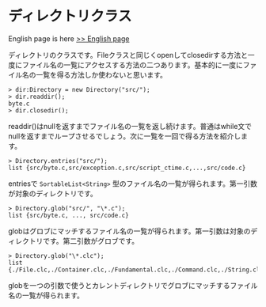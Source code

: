 # ディレクトリクラス

English page is here [>> English page](directory-en)

ディレクトリのクラスです。Fileクラスと同じくopenしてclosedirする方法と一度にファイル名の一覧にアクセスする方法の二つあります。基本的に一度にファイル名の一覧を得る方法しか使わないと思います。

    > dir:Directory = new Directory("src/");
    > dir.readdir();
    byte.c
    > dir.closedir();

readdir()はnullを返すまでファイル名の一覧を返し続けます。普通はwhile文でnullを返すまでループさせるでしょう。次に一覧を一回で得る方法を紹介します。

    > Directory.entries("src/");
    list {src/byte.c,src/exception.c,src/script_ctime.c,...,src/code.c}

entriesで `SortableList<String>` 型のファイル名の一覧が得られます。第一引数が対象のディレクトリです。

    > Directory.glob("src/", "\*.c");
    list {src/byte.c, ..., src/code.c}

globはグロブにマッチするファイル名の一覧が得られます。第一引数は対象のディレクトリです。第二引数がグロブです。

    > Directory.glob("\*.clc");
    list {./File.clc,./Container.clc,./Fundamental.clc,./Command.clc,./String.clc,./MyOwnLibrary.clc,./x.clc}

globを一つの引数で使うとカレントディレクトリでグロブにマッチするファイル名の一覧が得られます。
